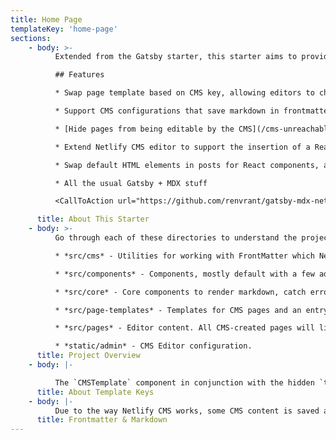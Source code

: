 ```yaml
---
title: Home Page
templateKey: 'home-page'
sections:
    - body: >-
          Extended from the Gatsby starter, this starter aims to provide an example for using Gatsby-MDX with Netlify.

          ## Features

          * Swap page template based on CMS key, allowing editors to choose different page templates

          * Support CMS configurations that save markdown in frontmatter fields with an mdx-enabled markdown renderer component (with example)

          * [Hide pages from being editable by the CMS](/cms-unreachable)

          * Extend Netlify CMS editor to support the insertion of a React component, allowing your editors to include things like buttons or testimonials

          * Swap default HTML elements in posts for React components, allowing for greater control

          * All the usual Gatsby + MDX stuff

          <CallToAction url="https://github.com/renvrant/gatsby-mdx-netlify-cms-starter" align="center" bgColor="crimson">Check out the Repo</CallToAction>

      title: About This Starter
    - body: >-
          Go through each of these directories to understand the project and extend from it.

          * *src/cms* - Utilities for working with FrontMatter which Netlify CMS depends on, example previews and example widget registration. This folder also includes a whitelist of components that will be included in the MDX render scope in **cms-components.constants.js**.

          * *src/components* - Components, mostly default with a few additions such as a call to action and a smart link.

          * *src/core* - Core components to render markdown, catch errors

          * *src/page-templates* - Templates for CMS pages and an entry template component that will be used to determine what template should be shown where. Look in particular at **cms-entry.template.js**

          * *src/pages* - Editor content. All CMS-created pages will live in the content directory. Other pages may be modified from the CMS, but cannot be created or deleted.

          * *static/admin* - CMS Editor configuration.
      title: Project Overview
    - body: |-

          The `CMSTemplate` component in conjunction with the hidden `templateKey` var controls which template will be used to render each content page. The `CMSTemplate` component will try to map the value of `templateKey` to a component, and fall back to a default if nothing is found. Please see the component for more details.
      title: About Template Keys
    - body: |-
          Due to the way Netlify CMS works, some CMS content is saved as Markdown `frontmatter` rather than actual markdown. Therefore, fields with a markdown editor will save a raw markdown string. It is up to our templates to correctly parse markdown. For this, we have the core component `<RenderMarkdown>` which will parse MDX upon receiving an MDX string and include supplied React components as appropriate. Under the hood, this uses [@mdx/runtime](https://mdxjs.com/advanced/runtime) so please look there fore configuration details.
      title: Frontmatter & Markdown
---
```

